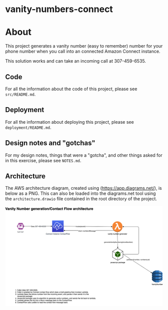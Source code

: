 # vanity-numbers-connect

# About
This project generates a vanity number (easy to remember) number for your phone number when you call into an connected Amazon Connect instance.

This solution works and can take an incoming call at 307-459-6535.

## Code
For all the information about the code of this project, please see `src/README.md`.

## Deployment
For all the information about deploying this project, please see `deployment/README.md`.

## Design notes and "gotchas"
For my design notes, things that were a "gotcha", and other things asked for in this exercise, please see `NOTES.md`.

## Architecture
The AWS architecture diagram, created using (https://app.diagrams.net/), is below as a PNG. This can also be loaded into the diagrams.net tool using the `architecture.drawio` file contained in the root directory of the project.

![vanity-numbers-connect architecture](architecture.png)